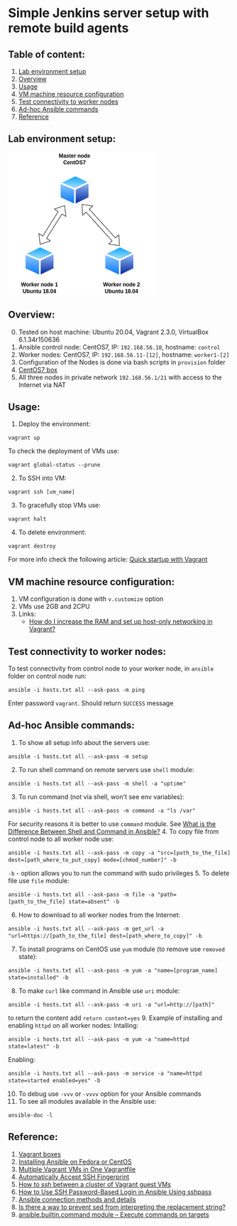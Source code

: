 # Simple Jenkins server setup with remote build agents

## Table of content:
1. [Lab environment setup](#lab-environment-setup)
2. [Overview](#overview)
3. [Usage](#usage)
4. [VM machine resource configuration](#vm-machine-resource-configuration)
5. [Test connectivity to worker nodes](#test-connectivity-to-worker-nodes)
6. [Ad-hoc Ansible commands](#ad-hoc-ansible-commands)
7. [Reference](#reference)

## Lab environment setup:  
![](./img/jenkins-lab.png)

## Overview:
0. Tested on host machine: Ubuntu 20.04, Vagrant 2.3.0, VirtualBox 6.1.34r150636
1. Ansible control node: CentOS7, IP: `192.168.56.10`, hostname: `control`
2. Worker nodes: CentOS7, IP: `192.168.56.11-[12]`, hostname: `worker1-[2]` 
3. Configuration of the Nodes is done via bash scripts in `provision` folder
4. [CentOS7 box](https://app.vagrantup.com/centos/boxes/7)
5. All three nodes in private network `192.168.56.1/21` with access to the Internet via NAT

## Usage:
1. Deploy the environment:
```shell
vagrant up
```
To check the deployment of VMs use:
```shell
vagrant global-status --prune
```
2. To SSH into VM:
```shell
vagrant ssh [vm_name]
```
3. To gracefully stop VMs use:
```shell
vagrant halt
```
4. To delete environment:
```shell
vagrant destroy
```
For more info check the following article: [Quick startup with Vagrant](https://brain2life.hashnode.dev/quick-startup-with-vagrant)

## VM machine resource configuration:
1. VM configuration is done with `v.customize` option
2. VMs use 2GB and 2CPU
2. Links:
    - [How do I increase the RAM and set up host-only networking in Vagrant?](https://stackoverflow.com/questions/12308149/how-do-i-increase-the-ram-and-set-up-host-only-networking-in-vagrant)

## Test connectivity to worker nodes:
To test connectivity from control node to your worker node, in `ansible` folder on control node run:
```shell
ansible -i hosts.txt all --ask-pass -m ping
```
Enter password `vagrant`. Should return `SUCCESS` message

## Ad-hoc Ansible commands:
1. To show all setup info about the servers use:
```shell
ansible -i hosts.txt all --ask-pass -m setup
```
2. To run shell command on remote servers use `shell` module:
```shell
ansible -i hosts.txt all --ask-pass -m shell -a "uptime"
```
3. To run command (not via shell, won't see env variables):
```shell
ansible -i hosts.txt all --ask-pass -m command -a "ls /var"
```
For security reasons it is better to use `command` module. See [What is the Difference Between Shell and Command in Ansible?](https://linuxhint.com/shell-vs-command-modules-ansible/)
4. To copy file from control node to all worker node use:
```shell
ansible -i hosts.txt all --ask-pass -m copy -a "src=[path_to_the_file] dest=[path_where_to_put_copy] mode=[chmod_number]" -b
```
`-b` - option allows you to run the command with sudo privileges
5. To delete file use `file` module:
```shell
ansible -i hosts.txt all --ask-pass -m file -a "path=[path_to_the_file] state=absent" -b
```
6. How to download to all worker nodes from the Internet:
```shell
ansible -i hosts.txt all --ask-pass -m get_url -a "url=https://[path_to_the_file] dest=[path_where_to_copy]" -b
```
7. To install programs on CentOS use `yum` module (to remove use `removed` state):
```shell
ansible -i hosts.txt all --ask-pass -m yum -a "name=[program_name] state=installed" -b
```
8. To make `curl` like command in Ansible use `uri` module:
```shell
ansible -i hosts.txt all --ask-pass -m uri -a "url=http://[path]"
```
to return the content add `return content=yes`
9. Example of installing and enabling `httpd` on all worker nodes:
Intalling:
```shell
ansible -i hosts.txt all --ask-pass -m yum -a "name=httpd state=latest" -b
```
Enabling:
```shell
ansible -i hosts.txt all --ask-pass -m service -a "name=httpd state=started enabled=yes" -b
```
10. To debug use `-vvv` or `-vvvv` option for your Ansible commands
11. To see all modules available in the Ansible use:
```shell
ansible-doc -l
```

## Reference:
1. [Vagrant boxes](https://app.vagrantup.com/boxes/search)
2. [Installing Ansible on Fedora or CentOS](https://docs.ansible.com/ansible/latest/installation_guide/installation_distros.html#installing-ansible-on-fedora-or-centos)
3. [Multiple Vagrant VMs in One Vagrantfile](https://www.thisprogrammingthing.com/2015/multiple-vagrant-vms-in-one-vagrantfile/)
4. [Automatically Accept SSH Fingerprint](https://www.putorius.net/automatically-accept-ssh-fingerprint.html)
5. [How to ssh between a cluster of Vagrant guest VMs](https://superuser.com/questions/671191/how-to-ssh-between-a-cluster-of-vagrant-guest-vms)
6. [How to Use SSH Password-Based Login in Ansible Using sshpass](https://linuxhint.com/how_to_use_sshpass_to_login_for_ansible/)
7. [Ansible connection methods and details](https://docs.ansible.com/ansible/latest/user_guide/connection_details.html#host-key-checking)
8. [Is there a way to prevent sed from interpreting the replacement string?](https://unix.stackexchange.com/questions/255789/is-there-a-way-to-prevent-sed-from-interpreting-the-replacement-string)
9. [ansible.builtin.command module – Execute commands on targets](https://docs.ansible.com/ansible/latest/collections/ansible/builtin/command_module.html)